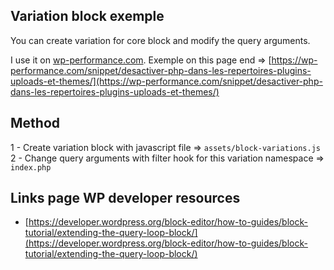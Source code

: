 ## Variation block exemple

You can create variation for core block and modify the query arguments.

I use it on [wp-performance.com](https://wp-performance.com).
Exemple on this page end => [https://wp-performance.com/snippet/desactiver-php-dans-les-repertoires-plugins-uploads-et-themes/](https://wp-performance.com/snippet/desactiver-php-dans-les-repertoires-plugins-uploads-et-themes/)

## Method

1 - Create variation block with javascript file => ```assets/block-variations.js```
2 - Change query arguments with filter hook for this variation namespace => ```index.php```


## Links page WP developer resources

- [https://developer.wordpress.org/block-editor/how-to-guides/block-tutorial/extending-the-query-loop-block/](https://developer.wordpress.org/block-editor/how-to-guides/block-tutorial/extending-the-query-loop-block/)
